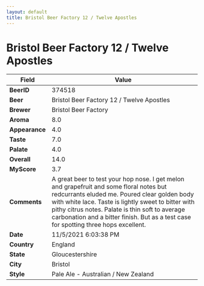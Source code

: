 ```yaml
---
layout: default
title: Bristol Beer Factory 12 / Twelve Apostles
---
```


# Bristol Beer Factory 12 / Twelve Apostles

| Field         | Value     |
|---------------|-----------|
| **BeerID** | 374518 |
| **Beer** | Bristol Beer Factory 12 / Twelve Apostles |
| **Brewer** | Bristol Beer Factory |
| **Aroma** | 8.0 |
| **Appearance** | 4.0 |
| **Taste** | 7.0 |
| **Palate** | 4.0 |
| **Overall** | 14.0 |
| **MyScore** | 3.7 |
| **Comments** | A great beer to test your hop nose. I get melon and grapefruit and some floral notes but redcurrants eluded me. Poured clear golden body with white lace. Taste is lightly sweet to bitter with pithy citrus notes. Palate is thin soft to average carbonation and a bitter finish. But as a test case for spotting three hops excellent. |
| **Date** | 11/5/2021 6:03:38 PM |
| **Country** | England |
| **State** | Gloucestershire |
| **City** | Bristol |
| **Style** | Pale Ale - Australian / New Zealand |
